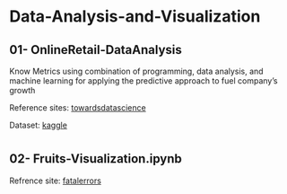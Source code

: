 # Data-Analysis-and-Visualization


## 01- OnlineRetail-DataAnalysis
Know Metrics using combination of programming, data analysis, and machine learning for applying the predictive approach to fuel company’s growth

Reference sites: [towardsdatascience]( https://towardsdatascience.com/data-driven-growth-with-python-part-1-know-your-metrics-812781e66a5b)

Dataset: [kaggle]( https://www.kaggle.com/vijayuv/onlineretail)

#

## 02- Fruits-Visualization.ipynb

Refrence site: [fatalerrors]( https://www.fatalerrors.org/a/python-visualization-case-fruit-classification-banana-and-apple-war.html)

